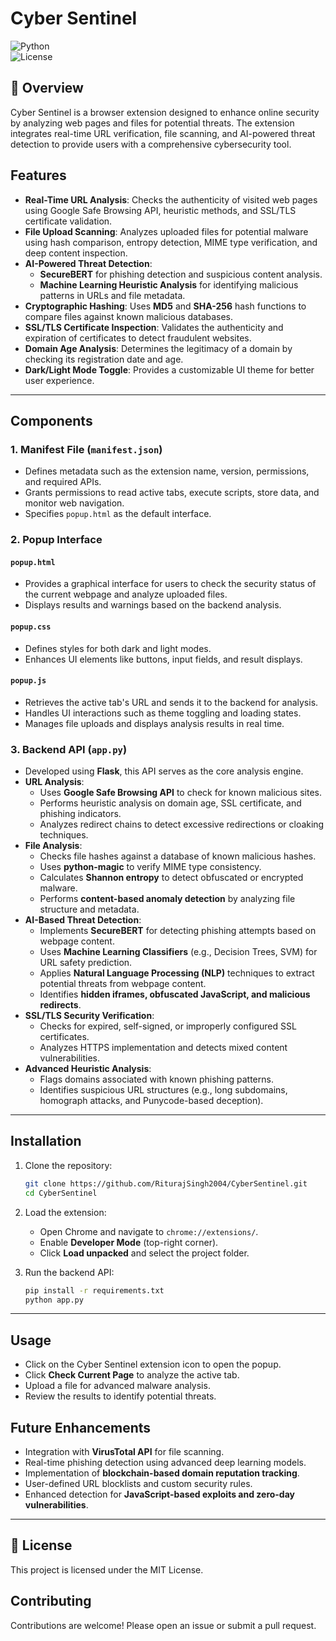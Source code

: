 # Cyber Sentinel

![Python](https://img.shields.io/badge/Python-3.8%2B-green.svg)  
![License](https://img.shields.io/badge/License-MIT-brightgreen.svg)  

## 📌 Overview

Cyber Sentinel is a browser extension designed to enhance online security by analyzing web pages and files for potential threats. The extension integrates real-time URL verification, file scanning, and AI-powered threat detection to provide users with a comprehensive cybersecurity tool.

## Features

- **Real-Time URL Analysis**: Checks the authenticity of visited web pages using Google Safe Browsing API, heuristic methods, and SSL/TLS certificate validation.
- **File Upload Scanning**: Analyzes uploaded files for potential malware using hash comparison, entropy detection, MIME type verification, and deep content inspection.
- **AI-Powered Threat Detection**:
  - **SecureBERT** for phishing detection and suspicious content analysis.
  - **Machine Learning Heuristic Analysis** for identifying malicious patterns in URLs and file metadata.
- **Cryptographic Hashing**: Uses **MD5** and **SHA-256** hash functions to compare files against known malicious databases.
- **SSL/TLS Certificate Inspection**: Validates the authenticity and expiration of certificates to detect fraudulent websites.
- **Domain Age Analysis**: Determines the legitimacy of a domain by checking its registration date and age.
- **Dark/Light Mode Toggle**: Provides a customizable UI theme for better user experience.

---

## Components

### 1. Manifest File (`manifest.json`)

- Defines metadata such as the extension name, version, permissions, and required APIs.
- Grants permissions to read active tabs, execute scripts, store data, and monitor web navigation.
- Specifies `popup.html` as the default interface.

### 2. Popup Interface

#### `popup.html`

- Provides a graphical interface for users to check the security status of the current webpage and analyze uploaded files.
- Displays results and warnings based on the backend analysis.

#### `popup.css`

- Defines styles for both dark and light modes.
- Enhances UI elements like buttons, input fields, and result displays.

#### `popup.js`

- Retrieves the active tab's URL and sends it to the backend for analysis.
- Handles UI interactions such as theme toggling and loading states.
- Manages file uploads and displays analysis results in real time.

### 3. Backend API (`app.py`)

- Developed using **Flask**, this API serves as the core analysis engine.
- **URL Analysis**:
  - Uses **Google Safe Browsing API** to check for known malicious sites.
  - Performs heuristic analysis on domain age, SSL certificate, and phishing indicators.
  - Analyzes redirect chains to detect excessive redirections or cloaking techniques.
- **File Analysis**:
  - Checks file hashes against a database of known malicious hashes.
  - Uses **python-magic** to verify MIME type consistency.
  - Calculates **Shannon entropy** to detect obfuscated or encrypted malware.
  - Performs **content-based anomaly detection** by analyzing file structure and metadata.
- **AI-Based Threat Detection**:
  - Implements **SecureBERT** for detecting phishing attempts based on webpage content.
  - Uses **Machine Learning Classifiers** (e.g., Decision Trees, SVM) for URL safety prediction.
  - Applies **Natural Language Processing (NLP)** techniques to extract potential threats from webpage content.
  - Identifies **hidden iframes, obfuscated JavaScript, and malicious redirects**.
- **SSL/TLS Security Verification**:
  - Checks for expired, self-signed, or improperly configured SSL certificates.
  - Analyzes HTTPS implementation and detects mixed content vulnerabilities.
- **Advanced Heuristic Analysis**:
  - Flags domains associated with known phishing patterns.
  - Identifies suspicious URL structures (e.g., long subdomains, homograph attacks, and Punycode-based deception).

---

## Installation

1. Clone the repository:

   ```bash
   git clone https://github.com/RiturajSingh2004/CyberSentinel.git
   cd CyberSentinel
   ```

2. Load the extension:

   - Open Chrome and navigate to `chrome://extensions/`.
   - Enable **Developer Mode** (top-right corner).
   - Click **Load unpacked** and select the project folder.

3. Run the backend API:

   ```bash
   pip install -r requirements.txt
   python app.py
   ```
---
## Usage

- Click on the Cyber Sentinel extension icon to open the popup.
- Click **Check Current Page** to analyze the active tab.
- Upload a file for advanced malware analysis.
- Review the results to identify potential threats.

## Future Enhancements

- Integration with **VirusTotal API** for file scanning.
- Real-time phishing detection using advanced deep learning models.
- Implementation of **blockchain-based domain reputation tracking**.
- User-defined URL blocklists and custom security rules.
- Enhanced detection for **JavaScript-based exploits and zero-day vulnerabilities**.
---

## 📜 License

This project is licensed under the MIT License.

## Contributing

Contributions are welcome! Please open an issue or submit a pull request.
